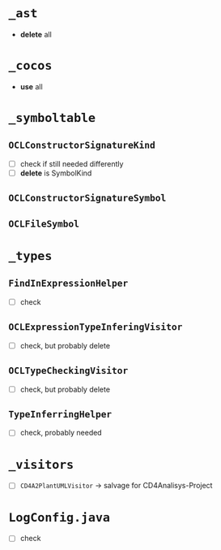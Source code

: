 # `_ast`
- **delete** all

# `_cocos`
- **use** all

# `_symboltable`
## `OCLConstructorSignatureKind`
- [ ] check if still needed differently
- [ ] **delete** is SymbolKind
## `OCLConstructorSignatureSymbol`
## `OCLFileSymbol`

# `_types`
## `FindInExpressionHelper`
- [ ] check
## `OCLExpressionTypeInferingVisitor`
- [ ] check, but probably delete
## `OCLTypeCheckingVisitor`
- [ ] check, but probably delete
## `TypeInferringHelper`
- [ ] check, probably needed

# `_visitors`
- [ ] `CD4A2PlantUMLVisitor` -> salvage for CD4Analisys-Project

# `LogConfig.java`
- [ ] check